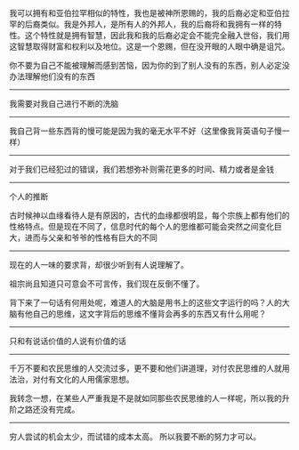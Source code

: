 我可以拥有和亚伯拉罕相似的特性，我也是被神所恩赐的，我的后裔必定和亚伯拉罕的后裔类似。我是外邦人，是所有人的外邦人，我的后裔将和我拥有一样的特性。这个特性就是拥有智慧，因此我和我的后裔必定会不能完全融入世俗，我们用这智慧取得财富和权利以及地位。这是一个恩赐，但在没开眼的人眼中确是诅咒。

你不要为自己不能被理解而感到苦恼，因为你的到了别人没有的东西，别人必定没办法理解他们没有的东西
___
我需要对我自己进行不断的洗脑
___
我自己背一些东西背的慢可能是因为我的毫无水平不好（这里像我背英语句子慢一样）
___
对于我们已经犯过的错误，我们若想弥补则需花更多的时间、精力或者是金钱
___
个人的推断

古时候神以血缘看待人是有原因的，古代的血缘都很明显，每个宗族上都有他们的性格特点。但是现在不同了，信息时代的每个人的思维都可能会突然之间变化巨大，进而与父亲和爷爷的性格有巨大的不同
___
现在的人一味的要求背，却很少听到有人说理解了。

祖宗尚且知道只可意会不可言传，我们现在反倒不懂了。

背下来了一句话有何用处呢，难道人的大脑是用书上的这些文字运行的吗？人的大脑有他自己的思维，这文字背后的思维不懂背会再多的东西又有什么用呢？
___
只和有说话价值的人说有价值的话
___
千万不要和农民思维的人交流过多，更不要和他们讲道理，对付农民思维的人就用法治，对付有文化的人用儒家思想。

我转念一想，在某些人严重我是不是就如同那些农民思维的人一样呢，所以我的升阶之路还没有完成。
___
穷人尝试的机会太少，而试错的成本太高。
所以我要不断的努力才可以。